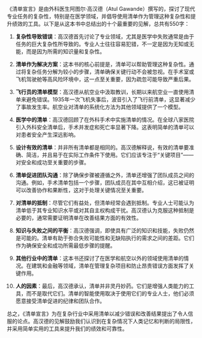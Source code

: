 《清单宣言》是由外科医生阿图尔·高汉德（Atul Gawande）撰写的，探讨了现代专业任务的复杂性，特别是在医学领域，并倡导使用清单作为管理这种复杂性和提升绩效的工具。以下是从这本书中总结出的十个最重要的见解，总共有550字：

1. **复杂性导致错误**：高汉德首先讨论了专业领域，尤其是医学中失败通常是由于任务的巨大复杂性所导致的。专业人士往往容易犯错，不一定是因为无知或无能，而是因为所需的知识量和复杂性。

2. **清单作为解决方案**：这本书的核心前提是，清单可以帮助管理这种复杂性。通过将复杂任务分解为较小的步骤，清单确保关键行动不会被忽视。在手术室或飞机驾驶舱等高风险环境中，这一点至关重要，因为疏忽可能导致严重后果。

3. **飞行员的清单模型**：高汉德从航空业中汲取教训，长期以来航空业一直使用清单来避免错误。1935年一次飞机失事后，波音引入了飞行前清单，这显著减少了事故发生率。航空业对清单的系统化方法为其他领域提供了一个模型。

4. **医学中的清单**：高汉德回顾了在外科手术中实施清单的情况。在全球八家医院引入外科安全清单后，手术并发症和死亡率显著下降。这表明简单的清单可以对患者安全产生深远影响。

5. **设计有效的清单**：并非所有清单都是相同的。高汉德解释说，有效的清单要准确、简洁，并且易于在实际工作条件下使用。它们应该专注于“关键项目”——对安全和成功至关重要的步骤。

6. **清单促进团队沟通**：除了确保步骤被遵循之外，清单还增强了团队成员之间的沟通。例如，手术清单包括一个步骤，团队成员在其中互相介绍，这已被证明可以改善协作和果断性，这对于处理关键情况至关重要。

7. **对清单的抵制**：尽管它们有益处，但清单经常会遇到抵制。专业人士可能认为清单低于其专业知识水平或对其自主权构成干扰。高汉德认为克服这种抵制是必要的，通常需要证明清单在改善结果方面的有效性。

8. **知识与失败之间的平衡**：高汉德强调，即使具有广泛的知识和技能，失败仍然是可能的。清单有助于弥合失败可能性和无缺陷执行的需求之间的差距。它们作为确保安全和成功所需最低步骤的提醒。

9. **其他行业中的清单**：这本书还探讨了在医学和航空以外的领域使用清单的情况。在建筑和金融等领域，清单在管理复杂项目和防止昂贵错误方面发挥了关键作用。

10. **人的因素**：最后，高汉德承认，清单并非灵丹妙药。它们是增强人类能力的工具，而不是取代它们。清单的智能使用取决于使用它们的专业人士，他们必须愿意接受清单促进的纪律和团队合作。

总之，《清单宣言》为在复杂行业中采用清单以减少错误和改善结果提出了令人信服的论点。高汉德的见解鼓励我们认识到在复杂情况下人类记忆和判断的局限性，并采用简单实用的工具来提升我们的绩效和可靠性。